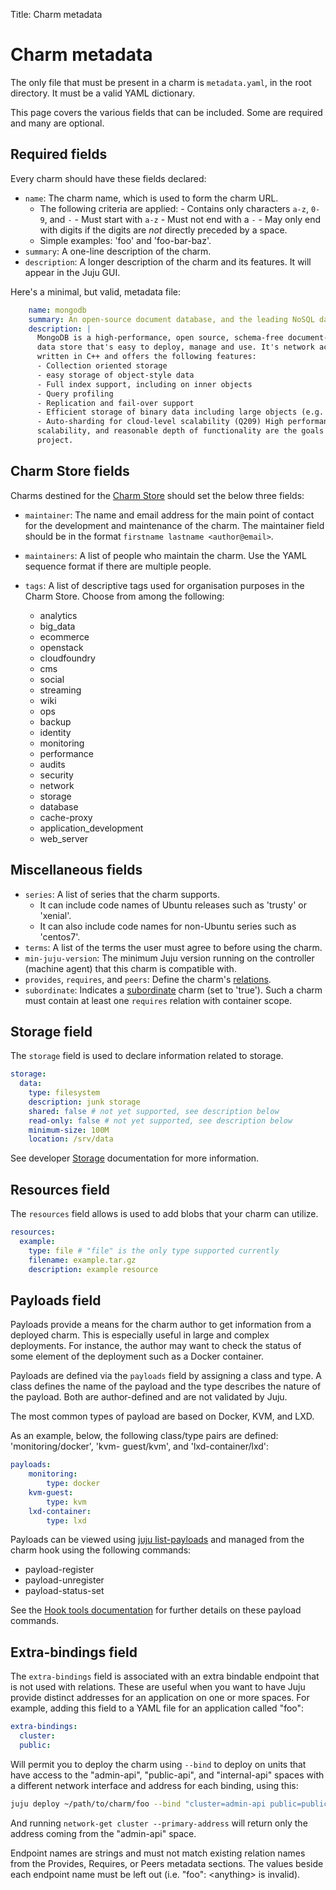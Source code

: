 Title: Charm metadata

# Charm metadata

The only file that must be present in a charm is `metadata.yaml`, in the root
directory. It must be a valid YAML dictionary.

This page covers the various fields that can be included. Some are required and
many are optional.

## Required fields

Every charm should have these fields declared:

  - `name`: The charm name, which is used to form the charm URL.
    - The following criteria are applied:
          - Contains only characters `a-z`, `0-9`, and `-`
          - Must start with `a-z`
          - Must not end with a `-`
          - May only end with digits if the digits are _not_ directly preceded by a space.
    - Simple examples: 'foo' and 'foo-bar-baz'.
  - `summary`: A one-line description of the charm.
  - `description`: A longer description of the charm and its features. It will
    appear in the Juju GUI.

Here's a minimal, but valid, metadata file:

```yaml
    name: mongodb
    summary: An open-source document database, and the leading NoSQL database
    description: |
      MongoDB is a high-performance, open source, schema-free document- oriented
      data store that's easy to deploy, manage and use. It's network accessible,
      written in C++ and offers the following features:
      - Collection oriented storage
      - easy storage of object-style data
      - Full index support, including on inner objects
      - Query profiling
      - Replication and fail-over support
      - Efficient storage of binary data including large objects (e.g. videos)
      - Auto-sharding for cloud-level scalability (Q209) High performance,
      scalability, and reasonable depth of functionality are the goals for the
      project.
```

## Charm Store fields

Charms destined for the [Charm Store][charm-store] should set the below three
fields:

  - `maintainer`: The name and email address for the main point of contact
  for the development and maintenance of the charm. The maintainer field
  should be in the format `firstname lastname <author@email>`.

  - `maintainers`: A list of people who maintain the charm. Use the YAML
  sequence format if there are multiple people.

  - `tags`: A list of descriptive tags used for organisation purposes in the
    Charm Store. Choose from among the following:

     - analytics
     - big_data
     - ecommerce
     - openstack
     - cloudfoundry
     - cms
     - social
     - streaming
     - wiki
     - ops
     - backup
     - identity
     - monitoring
     - performance
     - audits
     - security
     - network
     - storage
     - database
     - cache-proxy
     - application_development
     - web_server

## Miscellaneous fields

  - `series`: A list of series that the charm supports.
     - It can include code names of Ubuntu releases such as 'trusty' or
       'xenial'.
     - It can also include code names for non-Ubuntu series such as 'centos7'.
  - `terms`: A list of the terms the user must agree to before using the charm.
  - `min-juju-version`: The minimum Juju version running on the controller
    (machine agent) that this charm is compatible with.
  - `provides`, `requires`, and `peers`: Define the charm's
    [relations][authors-relations].
  - `subordinate`: Indicates a
    [subordinate][authors-subordinate] charm (set to 'true'). Such a charm must
    contain at least one `requires` relation with container scope.

## Storage field

The `storage` field is used to declare information related to storage.

```yaml
storage:
  data:
    type: filesystem
    description: junk storage
    shared: false # not yet supported, see description below
    read-only: false # not yet supported, see description below
    minimum-size: 100M
    location: /srv/data
```

See developer [Storage][developer-storage] documentation for more information.

## Resources field

The `resources` field allows is used to add blobs that your charm can utilize.

```yaml
resources:
  example:
    type: file # "file" is the only type supported currently
    filename: example.tar.gz
    description: example resource
```

## Payloads field

Payloads provide a means for the charm author to get information from a
deployed charm. This is especially useful in large and complex deployments. For
instance, the author may want to check the status of some element of the
deployment such as a Docker container.

Payloads are defined via the `payloads` field by assigning a class and type. A
class defines the name of the payload and the type describes the nature of the
payload. Both are author-defined and are not validated by Juju.

The most common types of payload are based on Docker, KVM, and LXD.

As an example, below, the following class/type pairs are defined:
'monitoring/docker', 'kvm- guest/kvm', and 'lxd-container/lxd':

```yaml
payloads:
    monitoring:
        type: docker
    kvm-guest:
        type: kvm
    lxd-container:
        type: lxd
```

Payloads can be viewed using [juju list-payloads][list-payloads] and managed
from the charm hook using the following commands:

- payload-register
- payload-unregister
- payload-status-set

See the [Hook tools documentation][hook-payloads] for further details on these
payload commands. 

## Extra-bindings field

The `extra-bindings` field is associated with an extra bindable endpoint that
is not used with relations. These are useful when you want to have Juju provide
distinct addresses for an application on one or more spaces. For example,
adding this field to a YAML file for an application called "foo":

```yaml
extra-bindings:
  cluster:
  public:
```

Will permit you to deploy the charm using `--bind` to deploy on units that have
access to the "admin-api", "public-api", and "internal-api" spaces with a
different network interface and address for each binding, using this:

```bash
juju deploy ~/path/to/charm/foo --bind "cluster=admin-api public=public-api internal-api"
```

And running `network-get cluster --primary-address` will return only the
address coming from the "admin-api" space.

Endpoint names are strings and must not match existing relation names from
the Provides, Requires, or Peers metadata sections. The values beside each
endpoint name must be left out (i.e. "foo": &lt;anything&gt; is invalid).


<!-- LINKS -->

[authors-subordinate]: ./authors-subordinate-applications.md
[authors-relations]: ./authors-relations.md
[charm-store]: https://jujucharms.com/store
[developer-storage]: ./developer-storage.md
[hook-payloads]:./reference-hook-tools.md#payload-status-set
[list-payloads]:./commands.md#list-payloads
